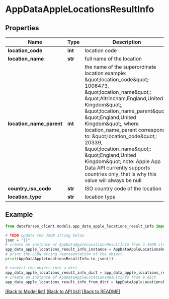 # AppDataAppleLocationsResultInfo


## Properties

Name | Type | Description | Notes
------------ | ------------- | ------------- | -------------
**location_code** | **int** | location code | [optional] 
**location_name** | **str** | full name of the location | [optional] 
**location_name_parent** | **int** | the name of the superordinate location example: \&quot;location_code\&quot;: 1006473, \&quot;location_name\&quot;: \&quot;Altrincham,England,United Kingdom\&quot;, \&quot;location_name_parent\&quot;: \&quot;England,United Kingdom\&quot;, where location_name_parent corresponds to: \&quot;location_code\&quot;: 20339, \&quot;location_name\&quot;: \&quot;England,United Kingdom\&quot; note: Apple App Data API currently supports countries only, that is why this value will always be null | [optional] 
**country_iso_code** | **str** | ISO country code of the location | [optional] 
**location_type** | **str** | location type | [optional] 

## Example

```python
from dataforseo_client.models.app_data_apple_locations_result_info import AppDataAppleLocationsResultInfo

# TODO update the JSON string below
json = "{}"
# create an instance of AppDataAppleLocationsResultInfo from a JSON string
app_data_apple_locations_result_info_instance = AppDataAppleLocationsResultInfo.from_json(json)
# print the JSON string representation of the object
print(AppDataAppleLocationsResultInfo.to_json())

# convert the object into a dict
app_data_apple_locations_result_info_dict = app_data_apple_locations_result_info_instance.to_dict()
# create an instance of AppDataAppleLocationsResultInfo from a dict
app_data_apple_locations_result_info_from_dict = AppDataAppleLocationsResultInfo.from_dict(app_data_apple_locations_result_info_dict)
```
[[Back to Model list]](../README.md#documentation-for-models) [[Back to API list]](../README.md#documentation-for-api-endpoints) [[Back to README]](../README.md)


